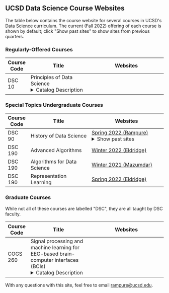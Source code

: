 ---
---

## UCSD Data Science Course Websites

The table below contains the course website for several courses in UCSD's Data Science curriculum. The current (Fall 2022) offering of each course is shown by default; click "Show past sites" to show sites from previous quarters.

### Regularly-Offered Courses

<table class="table">
    <colgroup>
        <col style="width: 10%" />
        <col style="width: 40%" />
        <col style="width: 50%" />
    </colgroup>
    <thead class="header">
        <tr>
            <th>Course Code</th>
            <th>Title</th>
            <th>Websites</th>
        </tr>
    </thead>
    <tbody>
        <tr>
            <td>DSC 10</td>
            <td>
                Principles of Data Science
                <details>
                    <summary>Catalog Description</summary>

                    This introductory course develops computational thinking and
                    tools necessary to answer questions that arise from
                    large-scale datasets. This course emphasizes an end-to-end
                    approach to data science, introducing programming techniques
                    in Python that cover data processing, modeling, and
                    analysis. Prerequisites: none.
                </details>
            </td>
            <td>
                <a href="https://dsc-courses.github.io/dsc10-2023-wi">Winter 2023 (Tiefenbruck)</a><br>
                <details><summary>Show past sites</summary>
                <a href="https://dsc-courses.github.io/dsc10-2022-fa" style="color:#999">Fall 2022 (Rampure, Tabaghi, and Tiefenbruck)</a><br>
                <a href="https://dsc-courses.github.io/dsc10-2022-su" style="color:#999">Summer 2022 (Lau)</a><br>
                <a href="https://dsc-courses.github.io/dsc10-2022-sp" style="color:#999">Spring 2022 (Tiefenbruck)</a><br>
                <a href="https://dsc-courses.github.io/dsc10-2022-wi" style="color:#999">Winter 2022 (Rampure)</a><br>
                <a href="https://dsc-courses.github.io/dsc10-2021-fa" style="color:#999">Fall 2021 (Rampure and Tiefenbruck)</a><br>
                <a href="https://eldridgejm.github.io/dsc10-2021-su/" style="color:#999">Summer 2021 (Eldridge)</a><br>
                </details>
            </td>
        </tr>
        <tr>
            <td>DSC 20</td>
            <td>
                Programming and Data Structures for Data Science
                <details>
                    <summary>Catalog Description</summary>

                    Provides an understanding of the structures that underlie
                    the programs, algorithms, and languages used in data science
                    by expanding the repertoire of computational concepts
                    introduced in DSC 10 and exposing students to techniques of
                    abstraction. Course will be taught in Python and will cover
                    topics including recursion, higher-order functions, function
                    composition, object-oriented programming, interpreters,
                    classes, and simple data structures such as arrays, lists,
                    and linked lists. Prerequisites: DSC 10. Restricted to
                    students within the DS25 major. All other students will be
                    allowed as space permits.
                </details>
            </td>
            <td>
                <a href="https://dsc-courses.github.io/dsc20-2022-fa/">Fall 2022 (Langlois)</a><br>
            </td>
        </tr>
        <tr>
            <td>DSC 30</td>
            <td>
                Data Structures and Algorithms for Data Science
                <details>
                    <summary>Catalog Description</summary>

                    Builds on topics covered in DSC 20 and provides practical
                    experience in composing larger computational systems through
                    several significant programming projects using Java.
                    Students will study advanced programming techniques
                    including encapsulation, abstract data types, interfaces,
                    algorithms and complexity, and data structures such as
                    stacks, queues, priority queues, heaps, linked lists, binary
                    trees, binary search trees, and hash tables. Prerequisites:
                    DSC 20. Restricted to students within the DS25 major. All
                    other students will be allowed as space permits.
                </details>
            </td>
            <td>
                <a href="https://sites.google.com/ucsd.edu/dsc30fall2022/">Fall 2022 (Langlois)</a><br>
            </td>
        </tr>
        <tr>
            <td>DSC 40A</td>
            <td>
                Theoretical Foundations of Data Science I
                <details>
                    <summary>Catalog Description</summary>

                    This course, the first of a two-course sequence (DSC 40A-B), will introduce the
                    theoretical foundations of data science. Students will become familiar with
                    mathematical language for expressing data analysis problems and solution
                    strategies, and will receive training in probabilistic reasoning, mathematical
                    modeling of data, and algorithmic problem solving. DSC 40A will introduce
                    fundamental topics in machine learning, statistics, and linear algebra with
                    applications to data analysis. DSC 40A-B connect to DSC 10, 20, and 30 by
                    providing the theoretical foundation for the methods that underlie data science.
                    Prerequisites: DSC 10, MATH 20C or MATH 31BH, and MATH 18 or MATH 20F or MATH
                    31AH. Restricted to students within the DS25 major. All other students will be
                    allowed as space permits.
                </details>
            </td>
            <td>
                <a href="https://dsc-courses.github.io/dsc40a-2022-fa/">Fall 2022 (Hy and Soleymani)</a><br>
                <details><summary>Show past sites</summary>
                <a href="https://dsc-courses.github.io/dsc40a-2022-wi/" style="color:#999">Winter 2022 (Tiefenbruck)</a><br>
                <a href="https://dsc-courses.github.io/dsc40a-2021-fa/" style="color:#999">Fall 2021 (Rampure)</a><br>
                </details>
            </td>
        </tr>
        <tr>
            <td>DSC 40B</td>
            <td>
                Theoretical Foundations of Data Science II
                <details>
                    <summary>Catalog Description</summary>

                    The sequence DSC 40A-B introduces the theoretical
                    foundations of data science and covers the following topics:
                    mathematical language for expressing data analysis problems
                    and solution strategies, probabilistic reasoning,
                    mathematical modeling of data, and algorithmic problem
                    solving. DSC 40B, the second course in the sequence,
                    introduces fundamental topics in combinatorics, graph
                    theory, probability, and continuous and discrete algorithms
                    with applications to data analysis. Prerequisites: DSC 20
                    and 40A. Restricted to students within the DS25 major. All
                    other students will be allowed as space permits.
                </details>
            </td>
            <td>
                <a href="https://dsc-courses.github.io/dsc40b-2022-fa/">Fall 2022 (Eldridge)</a><br>
                <details><summary>Show past sites</summary>
                <a href="https://sites.google.com/ucsd.edu/theoreticalfoundationsofdatasc/" style="color:#999">Spring 2022 (Mazumdar)</a><br>
                <a href="https://dsc-courses.github.io/dsc40b-2021-fa/" style="color:#999">Fall 2021 (Eldridge and Wang)</a><br>
                <a href="https://sites.google.com/ucsd.edu/dsc40b/" style="color:#999">Spring 2021 (Mazumdar and Wang)</a><br>
                </details>
            </td>
        </tr>
        <tr>
            <td>DSC 80</td>
            <td>
                Practice and Application of Data Science
                <details>
                    <summary>Catalog Description</summary>

                    The marriage of data, computation, and inferential thinking, or “data science,”
                    is redefining how people and organizations solve challenging problems and
                    understand the world. This course bridges lower- and upper-division data science
                    courses as well as methods courses in other fields. Students master the data
                    science life-cycle and learn many of the fundamental principles and techniques
                    of data science spanning algorithms, statistics, machine learning,
                    visualization, and data systems. Prerequisites: DSC 30 and DSC 40A. Restricted
                    to students within the DS25 major. All other students will be allowed as space
                    permits.
                </details>
            </td>
            <td>
                <a href="https://dsc-courses.github.io/dsc80-2023-wi">Winter 2023 (Rampure)</a><br>
                <details><summary>Show past sites</summary>
                <a href="https://dsc-courses.github.io/dsc80-2022-fa/" style="color:#999">Fall 2022 (Eldridge)</a><br>
                <a href="https://dsc-courses.github.io/dsc80-2022-sp/" style="color:#999">Spring 2022 (Rampure)</a><br>
                <a href="https://dsc-courses.github.io/dsc80-2021-fa/" style="color:#999">Fall 2021 (Eldridge)</a><br>
                </details>
            </td>
        </tr>
        <tr>
            <td>DSC 100</td>
            <td>
                Introduction to Data Management
                <details>
                    <summary>Catalog Description</summary>

                    This course is an introduction to storage and management of large-scale data
                    using classical relational (SQL) systems, with an eye toward applications in
                    data science. The course covers topics including the SQL data model and query
                    language, relational data modeling and schema design, elements of cost-based
                    query optimizations, relational data base architecture, and database-backed
                    applications. Prerequisites: DSC 80 and DSC 40B. Restricted to students with
                    upper-division standing. Restricted to students within the DS25 major. All other
                    students will be allowed as space permits.
                </details>
            </td>
            <td>
                <a href="https://bsalimi.github.io/dsc100-wi23/">Winter 2023 (Salimi)</a><br>
                <details><summary>Show past sites</summary>
                <a href="https://bsalimi.github.io/dsc100-fa22/" style="color:#999">Fall 2022 (Salimi)</a><br>
                <a href="https://bsalimi.github.io/dsc100-fa21/" style="color:#999">Fall 2021 (Salimi)</a><br>
                <a href="https://bsalimi.github.io/dsc100-sp21/" style="color:#999">Spring 2021 (Spring 2021)</a><br>
                <a href="https://bsalimi.github.io/dsc100-wi21/" style="color:#999">Winter 2021 (Salimi)</a><br>
                </details>
            </td>
        </tr>
        <tr>
            <td>DSC 102</td>
            <td>
                Systems for Scalable Analytics
                <details>
                    <summary>Catalog Description</summary>

                    This course introduces the principles of computing systems and infrastructure
                    for scaling analytics to large datasets. Topics include memory hierarchy,
                    distributed systems, model selection, heterogeneous datasets, and deployment at
                    scale. The course will also discuss the design of systems such as
                    MapReduce/Hadoop and Spark, in conjunction with their implementation. Students
                    will also learn how dataflow operations can be used to perform data preparation,
                    cleaning, and feature engineering. Prerequisites: DSC 100. Restricted to
                    students with upper-division standing. Restricted to students within the DS25
                    major. All other students will be allowed as space permits.
                </details>
            </td>
            <td>
                <a href="https://cseweb.ucsd.edu/~arunkk/dsc102_fall22/">Fall 2022 (Kumar)</a><br>
                <details><summary>Show past sites</summary>
                <a href="https://cseweb.ucsd.edu/~arunkk/dsc102_winter22/" style="color:#999">Winter 2022 (Kumar)</a><br>
                <a href="https://cseweb.ucsd.edu/~arunkk/dsc102_winter21/" style="color:#999">Winter 2021 (Kumar)</a><br>
                <a href="https://cseweb.ucsd.edu/~arunkk/dsc102_winter20/" style="color:#999">Winter 2020 (Kumar)</a><br>
                </details>
            </td>
        </tr>
        <tr>
            <td>DSC 106</td>
            <td>
                Introduction to Data Visualization
                <details>
                    <summary>Catalog Description</summary>

                    Data visualization helps explore and interpret data through interaction. This
                    course introduces the principles, techniques, and algorithms for creating
                    effective visualizations. The course draws on the knowledge from several
                    disciplines including computer graphics, human-computer interaction, cognitive
                    psychology, design, and statistical graphics and synthesizes relevant ideas.
                    Students will design visualization systems using D3 or other web-based software
                    and evaluate their effectiveness. Prerequisites: DSC 80. Restricted to students
                    with upper-division standing. Restricted to students within the DS25 major. All
                    other students will be allowed as space permits.
                </details>
            </td>
            <td>
                <a href="https://sites.google.com/ucsd.edu/dsc106spring22/">Spring 2022 (Liao)</a><br>
            </td>
        </tr>
        <tr>
            <td>DSC 180AB</td>
            <td>
                Capstone Sequence
                <details>
                    <summary>Catalog Description</summary>

                    In this two-course sequence students will investigate a topic and design a
                    system to produce statistically informed output. The investigation will span the
                    entire lifecycle, including assessing the problem, learning domain knowledge,
                    collecting/cleaning data, creating a model, addressing ethical issues, designing
                    the system, analyzing the output, and presenting the results. 180A deals with
                    research, methodology, and system design. Students will produce a research
                    summary and a project proposal. Prerequisites: DSC 102 and MATH 189 and CSE 151A
                    or COGS 188 or CSE 158, DSC 106. Restricted to students with upper-division
                    standing. Restricted to students within the DS25 major.
                </details>
            </td>
            <td>
                <a href="https://dsc-capstone.github.io/">Fall 2022 + Winter 2023 (Rampure)</a><br>
                <details><summary>Show past sites</summary>
                <a href="https://dsc-capstone.github.io/old-site/" style="color:#999">Fall 2021 + Winter 2022 (Fraenkel)</a><br>
                </details>
            </td>
        </tr>
    </tbody>
</table>

### Special Topics Undergraduate Courses

<table class="table">
    <colgroup>
        <col style="width: 10%" />
        <col style="width: 40%" />
        <col style="width: 50%" />
    </colgroup>
    <thead class="header">
        <tr>
            <th>Course Code</th>
            <th>Title</th>
            <th>Websites</th>
        </tr>
    </thead>
    <tbody>
        <tr>
            <td>DSC 90</td>
            <td>History of Data Science</td>
            <td>
                <a href="https://dsc-courses.github.io/dsc90-2022-sp/">Spring 2022 (Rampure)</a><br>
                <details><summary>Show past sites</summary>
                <a href="https://dsc-courses.github.io/dsc90-2022-wi/" style="color:#999">Winter 2022 (Rampure)</a><br>
                </details>
            </td>
        </tr>
        <tr>
            <td>DSC 190</td>
            <td>Advanced Algorithms</td>
            <td>
                <a href="https://dsc-courses.github.io/dsc190-algorithms-2022-wi/">Winter 2022 (Eldridge)</a><br>
            </td>
        </tr>
        <tr>
            <td>DSC 190</td>
            <td>Algorithms for Data Science</td>
            <td>
                <a href="https://mazumdar.ucsd.edu/courses/AFDS/DSC190AFDS.html/">Winter 2021 (Mazumdar)</a><br>
            </td>
        </tr>
        <tr>
            <td>DSC 190</td>
            <td>Representation Learning</td>
            <td>
                <a href="http://dsc-courses.github.io/dsc190-representation_learning-2022-sp/">Spring 2022 (Eldridge)</a><br>
            </td>
        </tr>
    </tbody>
</table>

### Graduate Courses

While not all of these courses are labelled "DSC", they are all taught by DSC faculty.

<table class="table">
    <colgroup>
        <col style="width: 10%" />
        <col style="width: 40%" />
        <col style="width: 50%" />
    </colgroup>
    <thead class="header">
        <tr>
            <th>Course Code</th>
            <th>Title</th>
            <th>Websites</th>
        </tr>
    </thead>
    <tbody>
        <tr>
            <td>COGS 260</td>
            <td>Signal processing and machine learning for EEG-based brain-computer interfaces (BCIs)
                <details>
                    <summary>Catalog Description</summary>
                    This course is designed to give students background in EEG-based brain-computer interfaces followed by in depth exploration of signal processing and classification algorithms used.

                    The first few lectures will be given by the Professor on introduction to EEG and BCIs.  Future classes will involve students presenting classification or signal processing algorithms of their choice from recent or classic papers.  Students will meet with the Professor before their class presentation for any help needed in understanding the paper.  Final projects may be done in groups and will involve either detailed or comparative analysis of different algorithms or application of algorithms to well curated data.  Evaluation will be dependent on paper presentation, participation during other presentations, and the final project.

                    Background or interest in EEG and Neuroscience are required.  A prior upper division undergraduate or graduate course in machine learning, signal processing, or other mathematical course is also required. Students interested in BCIs without a mathematical background are encouraged to consider taking COGS 189 offered M/W/F 9AM WI 2023.
                </details>
            </td>
            <td>
                <a href="https://docs.google.com/document/d/1L5hXL-VsIwTq9HqIm4Lzs4qxmy9gl4UF7oBXJrch9Jo/edit/">Winter 2023 (de Sa)</a><br>
            </td>
        </tr>
        <tr>
            <td>DSC 291</td>
            <td>Privacy-Preserving Data Systems</td>
            <td>
                <a href="https://haojian.github.io/privacysys/">Winter 2023 (Jin)</a><br>
            </td>
        </tr>
        <tr>
            <td>DSC 291</td>
            <td>Coding Theory</td>
            <td>
                <a href="https://sites.google.com/ucsd.edu/coding-theory/">Fall 2022 (Mazumdar)</a><br>
            </td>
        </tr>
    </tbody>
</table>




With any questions with this site, feel free to email rampure@ucsd.edu.
